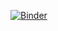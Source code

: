 [![Binder](https://mybinder.org/badge_logo.svg)](https://mybinder.org/v2/gh/simonlcho/construction/master)
